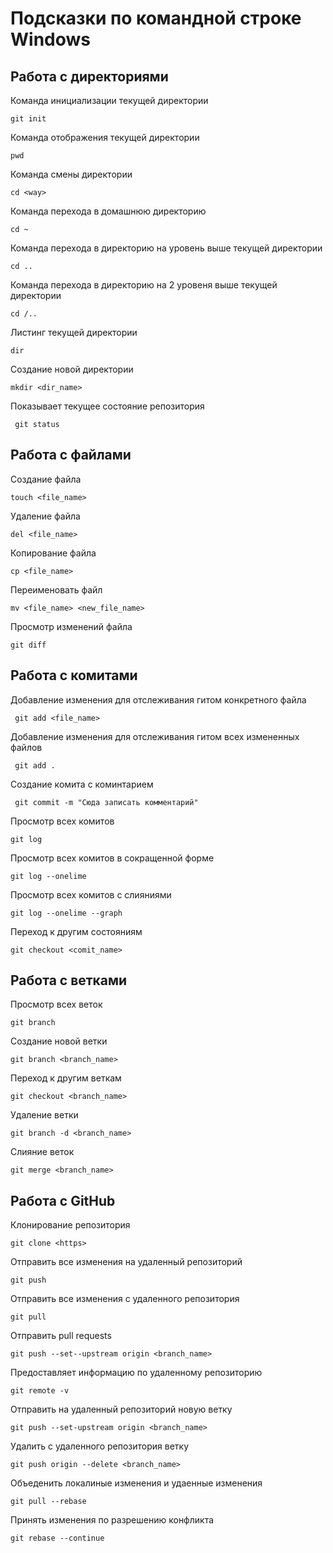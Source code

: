 # Подсказки по командной строке Windows

## Работа с директориями
Команда инициализации текущей директории
```git
git init
```
Команда отображения текущей директории
```git
pwd
```
Команда смены директории
```git
cd <way>
```
Команда перехода в домашнюю директорию
```git
cd ~
```
Команда перехода в директорию на уровень выше текущей директории
```git
cd ..
```
Команда перехода в директорию на 2 уровеня выше текущей директории
```git
cd /..
```
Листинг текущей директории 
```git
dir
```
Создание новой директории
```git
mkdir <dir_name>
```
Показывает текущее состояние репозитория
```git
 git status
```
## Работа с файлами

Создание файла
```git
touch <file_name>
```
Удаление файла
```git
del <file_name>
```
Копирование файла
```git
cp <file_name>
```
Переименовать файл
```git
mv <file_name> <new_file_name>
```
Просмотр изменений файла
```git
git diff
```
## Работа с комитами

Добавление изменения для отслеживания гитом конкретного файла
```git
 git add <file_name>
```
Добавление изменения для отслеживания гитом всех измененных файлов
```git
 git add .
```
Создание комита с коминтарием
```git
 git commit -m "Сюда записать комментарий"
```
Просмотр всех комитов
```git
git log
```
Просмотр всех комитов в сокращенной форме
```git
git log --onelime
```
Просмотр всех комитов с слияниями
```git
git log --onelime --graph
```
Переход к другим состояниям
```git
git checkout <comit_name>
```

## Работа с ветками

Просмотр всех веток
```git
git branch
```
Создание новой ветки
```git
git branch <branch_name>
```
Переход к другим веткам
```git
git checkout <branch_name>
```
Удаление ветки
```git
git branch -d <branch_name>
```
Слияние веток
```git
git merge <branch_name>
```
## Работа с GitHub
Клонирование репозитория
```git
git clone <https>
```
Отправить все изменения на удаленный репозиторий
```git
git push
```
Отправить все изменения с удаленного репозитория
```git
git pull
```
Отправить pull requests
```git
git push --set--upstream origin <branch_name>
```
Предоставляет информацию по удаленному репозиторию
```git
git remote -v
```
Отправить на удаленный репозиторий новую ветку
```git
git push --set-upstream origin <branch_name>
```
Удалить с удаленного репозитория ветку
```git
git push origin --delete <branch_name>
```
Объеденить локалиные изменения и удаенные изменения
```git
git pull --rebase
```
Принять изменения по разрешению конфликта
```git
git rebase --continue
```
